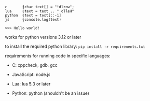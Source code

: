 ```
c       §char text[] = "!dlrow";
lua     §text = text .. " olleH"
python  §text = text[::-1]
js      §console.log(text)

>>> Hello world!
```

works for python versions 3.12 or later


to install the required python library:
`pip install -r requirements.txt`


requirements for running code in specific languages:

- C: cppcheck, gdb, gcc

- JavaScript: node.js

- Lua: lua 5.3 or later

- Python: python (shouldn't be an issue)